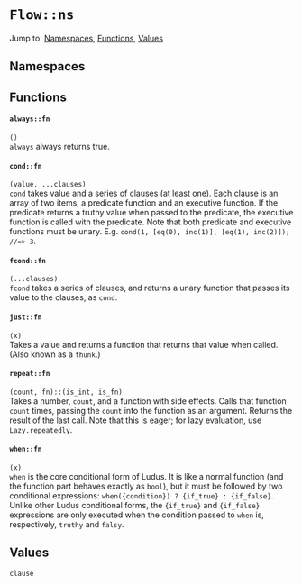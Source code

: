 # `Flow::ns`
Jump to: [Namespaces](#Namespaces), [Functions](#Functions), [Values](#Values)


## Namespaces

## Functions
#### `always::fn`
`()`<br/>
`always` always returns true.

#### `cond::fn`
`(value, ...clauses)`<br/>
`cond` takes value and a series of clauses (at least one). Each clause is an array of two items, a predicate function and an executive function. If the predicate returns a truthy value when passed to the predicate, the executive function is called with the predicate. Note that both predicate and executive functions must be unary. E.g. `cond(1, [eq(0), inc(1)], [eq(1), inc(2)]); //=> 3`.

#### `fcond::fn`
`(...clauses)`<br/>
`fcond` takes a series of clauses, and returns a unary function that passes its value to the clauses, as `cond`.

#### `just::fn`
`(x)`<br/>
Takes a value and returns a function that returns that value when called. (Also known as a `thunk`.)

#### `repeat::fn`
`(count, fn)::(is_int, is_fn)`<br/>
Takes a number, `count`, and a function with side effects. Calls that function `count` times, passing the `count` into the function as an argument. Returns the result of the last call. Note that this is eager; for lazy evaluation, use `Lazy.repeatedly`.

#### `when::fn`
`(x)`<br/>
`when` is the core conditional form of Ludus. It is like a normal function (and the function part behaves exactly as `bool`), but it must be followed by two conditional expressions: `when({condition}) ? {if_true} : {if_false}`. Unlike other Ludus conditional forms, the `{if_true}` and `{if_false}` expressions are only executed when the condition passed to `when` is, respectively, `truthy` and `falsy`.

## Values
`clause`